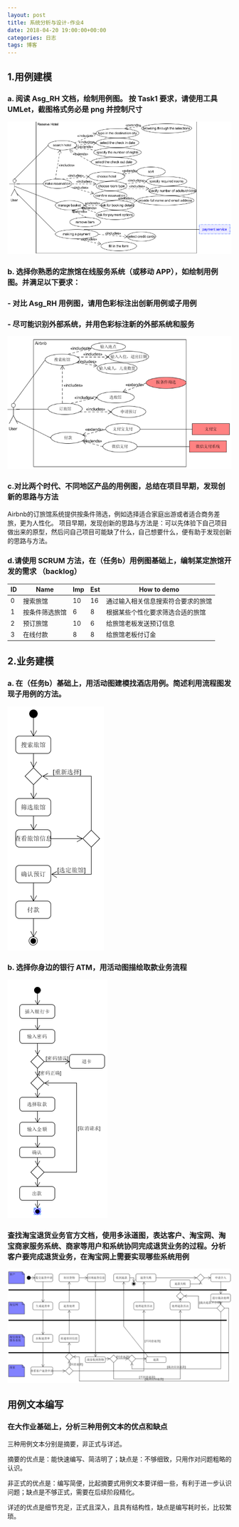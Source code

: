 ```yaml
---
layout: post
title: 系统分析与设计-作业4
date: 2018-04-20 19:00:00+00:00
categories: 日志
tags: 博客
---
```


## 1.用例建模

### a. 阅读 Asg_RH 文档，绘制用例图。 按 Task1 要求，请使用工具 UMLet，截图格式务必是 png 并控制尺寸
![Asg_RH用例图](https://github.com/QAZASDEDC/photo/raw/master/hw4-task1.png)

### b. 选择你熟悉的定旅馆在线服务系统（或移动 APP），如绘制用例图。并满足以下要求：
### - 对比 Asg_RH 用例图，请用色彩标注出创新用例或子用例
### - 尽可能识别外部系统，并用色彩标注新的外部系统和服务
![订旅馆在线系统用例图](https://github.com/QAZASDEDC/photo/raw/master/hw4-task1-2.png)

### c.对比两个时代、不同地区产品的用例图，总结在项目早期，发现创新的思路与方法
Airbnb的订旅馆系统提供按条件筛选，例如选择适合家庭出游或者适合商务差旅，更为人性化。
项目早期，发现创新的思路与方法是：可以先体验下自己项目做出来的原型，然后问自己项目可能缺了什么，自己想要什么，便有助于发现创新的思路与方法。

### d.请使用 SCRUM 方法，在（任务b）用例图基础上，编制某定旅馆开发的需求 （backlog）
| ID | Name | Imp | Est | How to demo |
| --- | --- | --- | --- | --- |
| 0 | 搜索旅馆 | 10 | 16 | 通过输入相关信息搜索符合要求的旅馆 |  
| 1 | 按条件筛选旅馆 | 6 | 8 | 根据某些个性化要求筛选合适的旅馆 | 
| 2 | 预订旅馆 | 10 | 6 | 给旅馆老板发送预订信息 | 
| 3 | 在线付款 | 8 | 8 | 给旅馆老板付订金 | 

## 2.业务建模

### a. 在（任务b）基础上，用活动图建模找酒店用例。简述利用流程图发现子用例的方法。
![订旅馆在线系统活动图](https://github.com/QAZASDEDC/photo/raw/master/hw4-task2.png)

### b. 选择你身边的银行 ATM，用活动图描绘取款业务流程
![ATM取款活动图](https://github.com/QAZASDEDC/photo/raw/master/hw4-task2-2.png)

### 查找淘宝退货业务官方文档，使用多泳道图，表达客户、淘宝网、淘宝商家服务系统、商家等用户和系统协同完成退货业务的过程。分析客户要完成退货业务，在淘宝网上需要实现哪些系统用例
![淘宝退货业务活动图](https://github.com/QAZASDEDC/photo/raw/master/hw4-task3.png)

## 用例文本编写

### 在大作业基础上，分析三种用例文本的优点和缺点
三种用例文本分别是摘要，非正式与详述。

摘要的优点是：能快速编写、简洁明了；缺点是：不够细致，只用作对问题粗略的认识。

非正式的优点是：编写简便，比起摘要式用例文本要详细一些，有利于进一步认识问题；缺点是不够正式，需要在后续阶段精化。

详述的优点是细节充足，正式且深入，且具有结构性，缺点是编写耗时长，比较繁琐。
